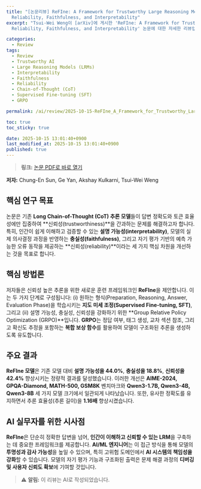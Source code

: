 ```yaml
---
title: "[논문리뷰] ReFIne: A Framework for Trustworthy Large Reasoning Models with
  Reliability, Faithfulness, and Interpretability"
excerpt: "Tsui-Wei Weng이 [arXiv]에 게시한 'ReFIne: A Framework for Trustworthy Large Reasoning Models with
  Reliability, Faithfulness, and Interpretability' 논문에 대한 자세한 리뷰입니다."

categories:
  - Review
tags:
  - Review
  - Trustworthy AI
  - Large Reasoning Models (LRMs)
  - Interpretability
  - Faithfulness
  - Reliability
  - Chain-of-Thought (CoT)
  - Supervised Fine-tuning (SFT)
  - GRPO

permalink: /ai/review/2025-10-15-ReFIne_A_Framework_for_Trustworthy_Large_Reasoning_Models_with_Reliability_Faithfulness_and_Interpretability/

toc: true
toc_sticky: true

date: 2025-10-15 13:01:40+0900
last_modified_at: 2025-10-15 13:01:40+0900
published: true
---
```

> **링크:** [논문 PDF로 바로 열기](https://arxiv.org/abs/2510.09062)

**저자:** Chung-En Sun, Ge Yan, Akshay Kulkarni, Tsui-Wei Weng



## 핵심 연구 목표
논문은 기존 **Long Chain-of-Thought (CoT) 추론 모델**들이 답변 정확도와 토큰 효율성에만 집중하여 **신뢰성(trustworthiness)**을 간과하는 문제를 해결하고자 합니다. 특히, 인간이 쉽게 이해하고 검증할 수 있는 **설명 가능성(interpretability)**, 모델의 실제 의사결정 과정을 반영하는 **충실성(faithfulness)**, 그리고 자기 평가 기반의 예측 가능한 오류 동작을 제공하는 **신뢰성(reliability)**이라는 세 가지 핵심 차원을 개선하는 것을 목표로 합니다.

## 핵심 방법론
저자들은 신뢰성 높은 추론을 위한 새로운 훈련 프레임워크인 **ReFIne**을 제안합니다. 이는 두 가지 단계로 구성됩니다: (i) 원하는 형식(Preparation, Reasoning, Answer, Evaluation Phase)을 학습시키는 **지도 미세 조정(Supervised Fine-tuning, SFT)**, 그리고 (ii) 설명 가능성, 충실성, 신뢰성을 강화하기 위한 **Group Relative Policy Optimization (GRPO)**입니다. **GRPO**는 정답 여부, 태그 생성, 교차 섹션 참조, 그리고 확신도 추정을 포함하는 **복합 보상 함수**를 활용하여 모델이 구조화된 추론을 생성하도록 유도합니다.

## 주요 결과
**ReFIne 모델**은 기존 모델 대비 **설명 가능성을 44.0%**, **충실성을 18.8%**, **신뢰성을 42.4%** 향상시키는 정량적 결과를 달성했습니다. 이러한 개선은 **AIME-2024, GPQA-Diamond, MATH-500, GSM8K** 벤치마크와 **Qwen3-1.7B, Qwen3-4B, Qwen3-8B** 세 가지 모델 크기에서 일관되게 나타났습니다. 또한, 유사한 정확도를 유지하면서 추론 효율성(추론 길이)을 **1.16배** 향상시켰습니다.

## AI 실무자를 위한 시사점
**ReFIne**은 단순히 정확한 답변을 넘어, **인간이 이해하고 신뢰할 수 있는 LRM**을 구축하는 데 중요한 프레임워크를 제공합니다. **AI/ML 엔지니어**는 이 접근 방식을 통해 모델의 **투명성과 감사 가능성**을 높일 수 있으며, 특히 고위험 도메인에서 **AI 시스템의 책임성을 강화**할 수 있습니다. 모델의 자기 평가 기능과 구조화된 출력은 문제 해결 과정의 **디버깅 및 사용자 신뢰도 확보**에 기여할 것입니다.

> ⚠️ **알림:** 이 리뷰는 AI로 작성되었습니다.